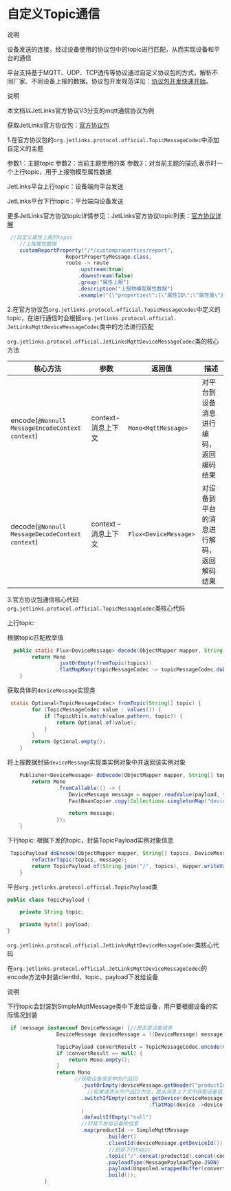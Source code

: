 # 自定义Topic通信
<div class='explanation primary'>
  <p class='explanation-title-warp'>
    <span class='iconfont icon-bangzhu explanation-icon'></span>
    <span class='explanation-title font-weight'>说明</span>
  </p>
  设备发送的连接，经过设备使用的协议包中的topic进行匹配，从而实现设备和平台的通信
</div>


平台支持基于MQTT、UDP、TCP透传等协议通过自定义协议包的方式，解析不同厂家、不同设备上报的数据。协议包开发规范详见：[协议包开发快速开始](/protocol/first.html)。

<div class='explanation primary'>
  <p class='explanation-title-warp'>
    <span class='iconfont icon-bangzhu explanation-icon'></span>
    <span class='explanation-title font-weight'>说明</span>
  </p>
  本文档以JetLinks官方协议V3分支的mqtt通信协议为例
</div>

获取JetLinks官方协议包：[官方协议包](https://github.com/jetlinks/jetlinks-official-protocol)

1.在官方协议包的`org.jetlinks.protocol.official.TopicMessageCodec`中添加自定义的主题

参数1：主题topic  参数2：当前主题使用的类  参数3：对当前主题的描述,表示时一个上行topic，用于上报物模型属性数据

JetLinks平台上行topic：设备端向平台发送  

JetLinks平台下行topic：平台端向设备发送

更多JetLinks官方协议topic详情参见：JetLinks官方协议topic列表：[官方协议详解](/dev-guide/jetlinks-protocol-support.html)
```java
 //自定义属性上报的topic
    //上报属性数据
    customReportProperty("/*/customproperties/report",
                   ReportPropertyMessage.class,
                   route -> route
                       .upstream(true)
                       .downstream(false)
                       .group("属性上报")
                       .description("上报物模型属性数据")
                       .example("{\"properties\":{\"属性ID\":\"属性值\"}}")),

```

2.在官方协议包`org.jetlinks.protocol.official.TopicMessageCodec`中定义的topic，在进行通信时会根据`org.jetlinks.protocol.official.
JetLinksMqttDeviceMessageCodec`类中的方法进行匹配

`org.jetlinks.protocol.official.JetLinksMqttDeviceMessageCodec`类的核心方法

| 核心方法  | 参数                            | 返回值               | 描述                  |
|-------|-------------------------------|-------------------|---------------------|
|encode(`@Nonnull MessageEncodeContext context`)| context- 消息上下文 | `Mono<MqttMessage>` | 对平台到设备消息进行编码，返回编码结果 |
|decode(`@Nonnull MessageDecodeContext context`)| context – 消息上下文  |   `Flux<DeviceMessage>` | 对设备到平台的消息进行解码，返回解码结果 |


3.官方协议包通信核心代码
`org.jetlinks.protocol.official.TopicMessageCodec`类核心代码

上行topic:

根据topic匹配枚举值
```java
  public static Flux<DeviceMessage> decode(ObjectMapper mapper, String[] topics, byte[] payload) {
        return Mono
                .justOrEmpty(fromTopic(topics))
                .flatMapMany(topicMessageCodec -> topicMessageCodec.doDecode(mapper, topics, payload));
    }
```
获取具体的`deviceMessage`实现类
```java
 static Optional<TopicMessageCodec> fromTopic(String[] topic) {
        for (TopicMessageCodec value : values()) {
            if (TopicUtils.match(value.pattern, topic)) {
                return Optional.of(value);
            }
        }
        return Optional.empty();
    }
```
将上报数据封装`deviceMessage`实现类实例对象中并返回该实例对象
```java
    Publisher<DeviceMessage> doDecode(ObjectMapper mapper, String[] topic, byte[] payload) {
        return Mono
                .fromCallable(() -> {
                    DeviceMessage message = mapper.readValue(payload, type);
                    FastBeanCopier.copy(Collections.singletonMap("deviceId", topic[1]), message);

                    return message;
                });
    }
```

下行topic:
根据下发的topic，封装TopicPayload实例对象信息
```java
 TopicPayload doEncode(ObjectMapper mapper, String[] topics, DeviceMessage message) {
        refactorTopic(topics, message);
        return TopicPayload.of(String.join("/", topics), mapper.writeValueAsBytes(message));
    }
```
平台`org.jetlinks.protocol.official.TopicPayload`类
```java
public class TopicPayload {

    private String topic;

    private byte[] payload;
}
```
`org.jetlinks.protocol.official.JetLinksMqttDeviceMessageCodec`类核心代码

在`org.jetlinks.protocol.official.JetLinksMqttDeviceMessageCodec`的encode方法中封装clientId、topic、payload下发给设备

<div class='explanation primary'>
  <p class='explanation-title-warp'>
    <span class='iconfont icon-bangzhu explanation-icon'></span>
    <span class='explanation-title font-weight'>说明</span>
  </p>
  下行topic会封装到SimpleMqttMessage类中下发给设备，用户要根据设备的实际情况封装
</div>

```java
 if (message instanceof DeviceMessage) {//是否是设备信息
                DeviceMessage deviceMessage = ((DeviceMessage) message);

                TopicPayload convertResult = TopicMessageCodec.encode(mapper, deviceMessage);
                if (convertResult == null) {
                    return Mono.empty();
                }
                return Mono
                      //获取设备信息中的产品ID
                        .justOrEmpty(deviceMessage.getHeader("productId").map(String::valueOf))
                          //如果请求头中产品ID为空，就从消息上下文中获取设备信息，并从设备信息中获取产品ID
                        .switchIfEmpty(context.getDevice(deviceMessage.getDeviceId())
                                              .flatMap(device ->device.getSelfConfig(DeviceConfigKey.productId))
                        )
                        .defaultIfEmpty("null")
                        //封装下发给设备的信息
                        .map(productId -> SimpleMqttMessage
                                .builder()
                                .clientId(deviceMessage.getDeviceId())
                                 //封装下行topic
                                .topic("/".concat(productId).concat(convertResult.getTopic()))
                                .payloadType(MessagePayloadType.JSON)
                                .payload(Unpooled.wrappedBuffer(convertResult.getPayload()))
                                .build());
            }
```


